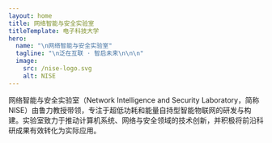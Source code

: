 ```yaml
---
layout: home
title: 网络智能与安全实验室
titleTemplate: 电子科技大学
hero:
  name: "\n网络智能与安全实验室"
  tagline: "\n泛在互联 · 智启未来\n\n\n"
  image: 
    src: /nise-logo.svg
    alt: NISE
---
```


网络智能与安全实验室（Network Intelligence and Security Laboratory，简称NISE）由鲁力教授带领，专注于超低功耗和能量自持型智能物联网的研发与构建。实验室致力于推动计算机系统、网络与安全领域的技术创新，并积极将前沿科研成果有效转化为实际应用。

